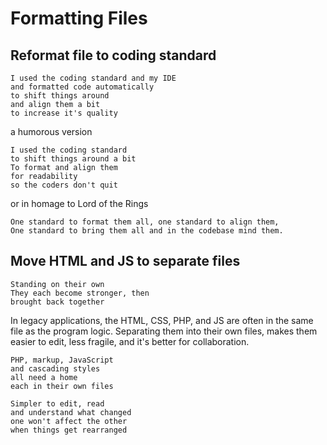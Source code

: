
# Formatting Files

## Reformat file to coding standard

```
I used the coding standard and my IDE
and formatted code automatically 
to shift things around
and align them a bit
to increase it's quality
```

a humorous version

```
I used the coding standard
to shift things around a bit
To format and align them
for readability
so the coders don't quit
```

or in homage to Lord of the Rings  

```
One standard to format them all, one standard to align them,
One standard to bring them all and in the codebase mind them.
```

## Move HTML and JS to separate files

```
Standing on their own
They each become stronger, then
brought back together
```

In legacy applications, the HTML, CSS, PHP, and JS are often in the same file as the program logic. Separating them into their own files, makes them easier to edit, less fragile, and it's better for collaboration.  

```
PHP, markup, JavaScript
and cascading styles
all need a home
each in their own files

Simpler to edit, read
and understand what changed
one won't affect the other
when things get rearranged
```

